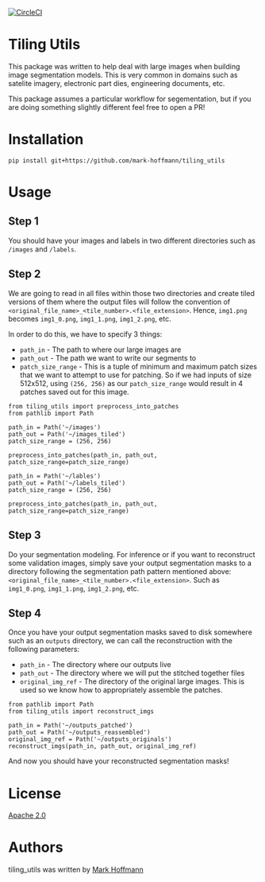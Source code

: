 [![CircleCI](https://circleci.com/gh/mark-hoffmann/tiling_utils.svg?style=svg)](https://circleci.com/gh/mark-hoffmann/tiling_utils)

# Tiling Utils

This package was written to help deal with large images when building image segmentation models. This is very common in domains such as satelite imagery, electronic part dies, engineering documents, etc.

This package assumes a particular workflow for segementation, but if you are doing something slightly different feel free to open a PR!

# Installation

```
pip install git+https://github.com/mark-hoffmann/tiling_utils
```

# Usage

## Step 1

You should have your images and labels in two different directories such as `/images` and `/labels`.

## Step 2

We are going to read in all files within those two directories and create tiled versions of them where the output files will follow the convention of `<original_file_name>_<tile_number>.<file_extension>`. Hence, `img1.png` becomes `img1_0.png`, `img1_1.png`, `img1_2.png`, etc.

In order to do this, we have to specify 3 things:

-   `path_in` - The path to where our large images are
-   `path_out` - The path we want to write our segments to
-   `patch_size_range` - This is a tuple of minimum and maximum patch sizes that we want to attempt to use for patching. So if we had inputs of size 512x512, using `(256, 256)` as our `patch_size_range` would result in 4 patches saved out for this image.

```
from tiling_utils import preprocess_into_patches
from pathlib import Path

path_in = Path('~/images')
path_out = Path('~/images_tiled')
patch_size_range = (256, 256)

preprocess_into_patches(path_in, path_out, patch_size_range=patch_size_range)

path_in = Path('~/lables')
path_out = Path('~/labels_tiled')
patch_size_range = (256, 256)

preprocess_into_patches(path_in, path_out, patch_size_range=patch_size_range)
```

## Step 3

Do your segmentation modeling. For inference or if you want to reconstruct some validation images, simply save your output segmentation masks to a directory following the segmentation path pattern mentioned above: `<original_file_name>_<tile_number>.<file_extension>`. Such as `img1_0.png`, `img1_1.png`, `img1_2.png`, etc.

## Step 4

Once you have your output segmentation masks saved to disk somewhere such as an `outputs` directory, we can call the reconstruction with the following parameters:

-   `path_in` - The directory where our outputs live
-   `path_out` - The directory where we will put the stitched together files
-   `original_img_ref` - The directory of the original large images. This is used so we know how to appropriately assemble the patches.

```
from pathlib import Path
from tiling_utils import reconstruct_imgs

path_in = Path('~/outputs_patched')
path_out = Path('~/outputs_reassembled')
original_img_ref = Path('~/outputs_originals')
reconstruct_imgs(path_in, path_out, original_img_ref)
```

And now you should have your reconstructed segmentation masks!

# License

[Apache 2.0](https://github.com/mark-hoffmann/tiling_utils/blob/master/LICENSE)

# Authors

tiling_utils was written by [Mark Hoffmann](mailto:markkhoffmann@gmail.com)
